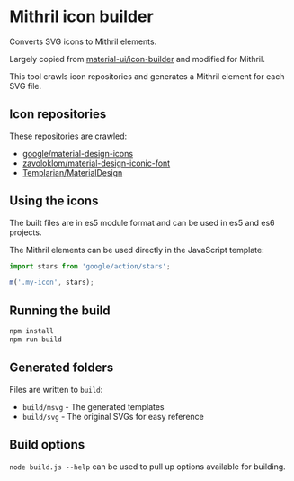 # Mithril icon builder

Converts SVG icons to Mithril elements.

Largely copied from [material-ui/icon-builder](https://github.com/callemall/material-ui/tree/master/icon-builder) and modified for Mithril.

This tool crawls icon repositories and generates a Mithril element for each SVG file.


## Icon repositories

These repositories are crawled:

* [google/material-design-icons](https://github.com/google/material-design-icons)
* [zavoloklom/material-design-iconic-font](https://github.com/zavoloklom/material-design-iconic-font)
* [Templarian/MaterialDesign](https://github.com/Templarian/MaterialDesign)


## Using the icons

The built files are in es5 module format and can be used in es5 and es6 projects.

The Mithril elements can be used directly in the JavaScript template:

~~~javascript
import stars from 'google/action/stars';

m('.my-icon', stars);
~~~

## Running the build

```bash
npm install
npm run build
```

## Generated folders

Files are written to `build`:

* `build/msvg` - The generated templates
* `build/svg` - The original SVGs for easy reference


## Build options

`node build.js --help` can be used to pull up options available for building.
